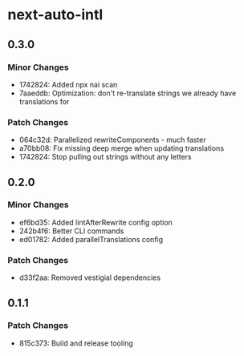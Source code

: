 # next-auto-intl

## 0.3.0

### Minor Changes

- 1742824: Added npx nai scan
- 7aaeddb: Optimization: don't re-translate strings we already have translations for

### Patch Changes

- 064c32d: Parallelized rewriteComponents - much faster
- a70bb08: Fix missing deep merge when updating translations
- 1742824: Stop pulling out strings without any letters

## 0.2.0

### Minor Changes

- ef6bd35: Added lintAfterRewrite config option
- 242b4f6: Better CLI commands
- ed01782: Added parallelTranslations config

### Patch Changes

- d33f2aa: Removed vestigial dependencies

## 0.1.1

### Patch Changes

- 815c373: Build and release tooling
